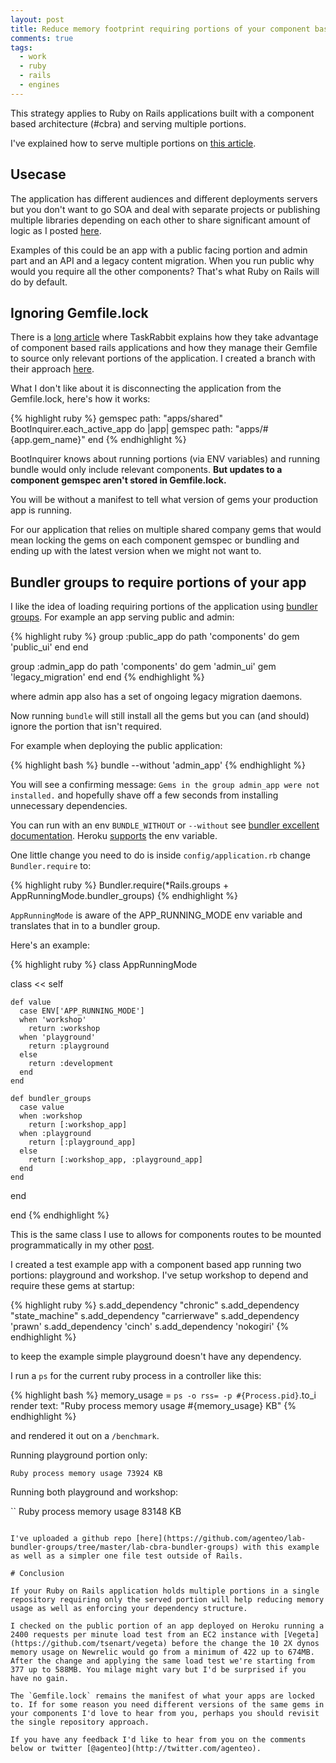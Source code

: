 ```yaml
---
layout: post
title: Reduce memory footprint requiring portions of your component based Rails application with Bundler
comments: true
tags:
  - work
  - ruby
  - rails
  - engines
---
```


This strategy applies to Ruby on Rails applications built with a component based architecture (#cbra) and serving multiple portions.

I've explained how to serve multiple portions on [this article](http://teotti.com/feature-flagging-portions-of-your-ruby-on-rails-application-with-engines/).

## Usecase

The application has different audiences and different deployments servers but you don't want to go SOA and deal with separate projects or publishing multiple libraries depending on each other to share significant amount of logic as I posted [here](http://teotti.com/git-precommit-hooks-helping-local-ruby-gems-development/).

Examples of this could be an app with a public facing portion and admin part and an API and a legacy content migration. When you run public why would you require all the other components? That's what Ruby on Rails will do by default.

## Ignoring Gemfile.lock

There is a [long article](http://tech.taskrabbit.com/blog/2014/02/11/rails-4-engines/) where TaskRabbit explains how they take advantage of component based rails applications and how they manage their Gemfile to source only relevant portions of the application. I created a branch with their approach [here](https://github.com/agenteo/lab-bundler-groups/tree/boot-inquirer-approach/lab-cbra-bundler-groups).

What I don't like about it is disconnecting the application from the Gemfile.lock, here's how it works:

{% highlight ruby %}
gemspec path: "apps/shared"
BootInquirer.each_active_app do |app|
  gemspec path: "apps/#{app.gem_name}"
end
{% endhighlight %}

BootInquirer knows about running portions (via ENV variables) and running bundle would only include relevant components. **But updates to a component gemspec aren't stored in Gemfile.lock.**

You will be without a manifest to tell what version of gems your production app is running. 

For our application that relies on multiple shared company gems that would mean locking the gems on each component gemspec or bundling and ending up with the latest version when we might not want to. 

## Bundler groups to require portions of your app

I like the idea of loading requiring portions of the application using [bundler groups](http://bundler.io/v1.5/groups.html). For example an app serving public and admin:


{% highlight ruby %}
group :public_app do
  path 'components' do
    gem 'public_ui'
  end
end

group :admin_app do
  path 'components' do
    gem 'admin_ui'
    gem 'legacy_migration'
  end
end
{% endhighlight %}

where admin app also has a set of ongoing legacy migration daemons.

Now running `bundle` will still install all the gems but you can (and should) ignore the portion that isn't required. 

For example when deploying the public application:

{% highlight bash %}
bundle --without 'admin_app'
{% endhighlight %}

You will see a confirming message: `Gems in the group admin_app were not installed.` and hopefully shave off a few seconds from installing unnecessary dependencies.

You can run with an env `BUNDLE_WITHOUT` or `--without` see [bundler excellent documentation](http://bundler.io/v1.3/man/bundle-config.1.html). Heroku [supports](https://devcenter.heroku.com/articles/bundler#specifying-gems-and-groups) the env variable.

One little change you need to do is inside `config/application.rb` change `Bundler.require` to:

{% highlight ruby %}
Bundler.require(*Rails.groups + AppRunningMode.bundler_groups)
{% endhighlight %}

`AppRunningMode` is aware of the APP_RUNNING_MODE env variable and translates that in to a bundler group.

Here's an example:

{% highlight ruby %}
class AppRunningMode

  class << self

    def value
      case ENV['APP_RUNNING_MODE']
      when 'workshop'
        return :workshop
      when 'playground'
        return :playground
      else
        return :development
      end
    end

    def bundler_groups
      case value
      when :workshop
        return [:workshop_app]
      when :playground
        return [:playground_app]
      else
        return [:workshop_app, :playground_app]
      end
    end

  end

end
{% endhighlight %}


This is the same class I use to allows for components routes to be mounted programmatically in my other [post](http://teotti.com/feature-flagging-portions-of-your-ruby-on-rails-application-with-engines/).

I created a test example app with a component based app running two portions: playground and workshop. I've setup workshop to depend and require these gems at startup:

{% highlight ruby %}
s.add_dependency "chronic"
s.add_dependency "state_machine"
s.add_dependency "carrierwave"
s.add_dependency 'prawn'
s.add_dependency 'cinch'
s.add_dependency 'nokogiri'
{% endhighlight %}

to keep the example simple playground doesn't have any dependency.

I run a `ps` for the current ruby process in a controller like this:

{% highlight bash %}
memory_usage = `ps -o rss= -p #{Process.pid}`.to_i
render text: "Ruby process memory usage #{memory_usage} KB"
{% endhighlight %}

and rendered it out on a `/benchmark`.

Running playground portion only:

```
Ruby process memory usage 73924 KB
```

Running both playground and workshop:

``
Ruby process memory usage 83148 KB
```
 
I've uploaded a github repo [here](https://github.com/agenteo/lab-bundler-groups/tree/master/lab-cbra-bundler-groups) with this example as well as a simpler one file test outside of Rails.
 
# Conclusion

If your Ruby on Rails application holds multiple portions in a single repository requiring only the served portion will help reducing memory usage as well as enforcing your dependency structure.

I checked on the public portion of an app deployed on Heroku running a 2400 requests per minute load test from an EC2 instance with [Vegeta](https://github.com/tsenart/vegeta) before the change the 10 2X dynos memory usage on Newrelic would go from a minimum of 422 up to 674MB. After the change and applying the same load test we're starting from 377 up to 588MB. You milage might vary but I'd be surprised if you have no gain.

The `Gemfile.lock` remains the manifest of what your apps are locked to. If for some reason you need different versions of the same gems in your components I'd love to hear from you, perhaps you should revisit the single repository approach.

If you have any feedback I'd like to hear from you on the comments below or twitter [@agenteo](http://twitter.com/agenteo).
